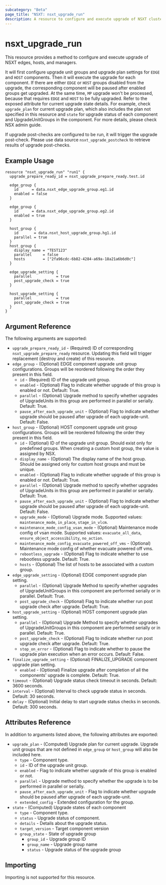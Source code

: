 ```yaml
---
subcategory: "Beta"
page_title: "NSXT: nsxt_upgrade_run"
description: A resource to configure and execute upgrade of NSXT cluster.
---
```


# nsxt_upgrade_run

This resource provides a method to configure and execute upgrade of NSXT edges, hosts, and managers.

It will first configure upgrade unit groups and upgrade plan settings for `EDGE`
and `HOST` components. Then it will execute the upgrade for each component. If
there are either `EDGE` or `HOST` groups disabled from the upgrade, the corresponding
component will be paused after enabled groups get upgraded. At the same time, `MP` upgrade
won't be processed, because that requires `EDGE` and `HOST` to be fully upgraded. Refer to
the exposed attribute for current upgrade state details. For example, check `upgrade_plan`
for current upgrade plan, which also includes the plan not specified in this resource and
`state` for upgrade status of each component and UpgradeUnitGroups in the component. For more
details, please check NSX admin guide.

If upgrade post-checks are configured to be run, it will trigger the upgrade post-check.
Please use data source `nsxt_upgrade_postcheck` to retrieve results of upgrade post-checks.

## Example Usage

```hcl
resource "nsxt_upgrade_run" "run1" {
  upgrade_prepare_ready_id = nsxt_upgrade_prepare_ready.test.id

  edge_group {
    id      = data.nsxt_edge_upgrade_group.eg1.id
    enabled = false
  }

  edge_group {
    id      = data.nsxt_edge_upgrade_group.eg2.id
    enabled = true
  }

  host_group {
    id       = data.nsxt_host_upgrade_group.hg1.id
    parallel = true
  }
  host_group {
    display_name = "TEST123"
    parallel     = false
    hosts        = ["2fa96cdc-6b82-4284-a69a-18a21a6b6d0c"]
  }

  edge_upgrade_setting {
    parallel           = true
    post_upgrade_check = true
  }

  host_upgrade_setting {
    parallel           = true
    post_upgrade_check = true
  }
}
```

## Argument Reference

The following arguments are supported:

* `upgrade_prepare_ready_id` - (Required) ID of corresponding `nsxt_upgrade_prepare_ready` resource. Updating this field will trigger replacement (destroy and create) of this resource.
* `edge_group` - (Optional) EDGE component upgrade unit group configurations. Groups will be reordered following the order they present in this field.
  * `id` - (Required) ID of the upgrade unit group.
  * `enabled` - (Optional) Flag to indicate whether upgrade of this group is enabled or not. Default: True.
  * `parallel` - (Optional) Upgrade method to specify whether upgrades of UpgradeUnits in this group are performed in parallel or serially. Default: True.
  * `pause_after_each_upgrade_unit` - (Optional) Flag to indicate whether upgrade should be paused after upgrade of each upgrade-unit. Default: False.
* `host_group` - (Optional) HOST component upgrade unit group configurations. Groups will be reordered following the order they present in this field.
  * `id` - (Optional) ID of the upgrade unit group. Should exist only for predefined groups. When creating a custom host group, the value is assigned by NSX.
  * `display_name` - (Optional) The display name of the host group. Should be assigned only for custom host groups and must be unique.
  * `enabled` - (Optional) Flag to indicate whether upgrade of this group is enabled or not. Default: True.
  * `parallel` - (Optional) Upgrade method to specify whether upgrades of UpgradeUnits in this group are performed in parallel or serially. Default: True.
  * `pause_after_each_upgrade_unit` - (Optional) Flag to indicate whether upgrade should be paused after upgrade of each upgrade-unit. Default: False.
  * `upgrade_mode` - (Optional) Upgrade mode. Supported values: `maintenance_mode`, `in_place`, `stage_in_vlcm`.
  * `maintenance_mode_config_vsan_mode` - (Optional) Maintenance mode config of vsan mode. Supported values: `evacuate_all_data`, `ensure_object_accessibility`, `no_action`.
  * `maintenance_mode_config_evacuate_powered_off_vms` - (Optional) Maintenance mode config of whether evacuate powered off vms.
  * `rebootless_upgrade` - (Optional) Flag to indicate whether to use rebootless upgrade. Default: True.
  * `hosts` - (Optional) The list of hosts to be associated with a custom group.
* `edge_upgrade_setting` - (Optional) EDGE component upgrade plan setting.
  * `parallel` - (Optional) Upgrade Method to specify whether upgrades of UpgradeUnitGroups in this component are performed serially or in parallel. Default: True.
  * `post_upgrade_check` - (Optional) Flag to indicate whether run post upgrade check after upgrade. Default: True.
* `host_upgrade_setting` - (Optional) HOST component upgrade plan setting.
  * `parallel` - (Optional) Upgrade Method to specify whether upgrades of UpgradeUnitGroups in this component are performed serially or in parallel. Default: True.
  * `post_upgrade_check` - (Optional) Flag to indicate whether run post upgrade check after upgrade. Default: True.
  * `stop_on_error` - (Optional) Flag to indicate whether to pause the upgrade plan execution when an error occurs. Default: False.
* `finalize_upgrade_setting` - (Optional) FINALIZE_UPGRADE component upgrade plan setting.
  * `enabled` - (Optional) Finalize upgrade after completion of all the components' upgrade is complete. Default: True.
* `timeout` - (Optional) Upgrade status check timeout in seconds. Default: 3600 seconds.
* `interval` - (Optional) Interval to check upgrade status in seconds. Default: 30 seconds.
* `delay` - (Optional) Initial delay to start upgrade status checks in seconds. Default: 300 seconds.

## Attributes Reference

In addition to arguments listed above, the following attributes are exported:

* `upgrade_plan` - (Computed) Upgrade plan for current upgrade. Upgrade unit groups that are not defined in `edge_group` or `host_group` will also be included here.
  * `type` - Component type.
  * `id` - ID of the upgrade unit group.
  * `enabled` - Flag to indicate whether upgrade of this group is enabled or not.
  * `parallel` - Upgrade method to specify whether the upgrade is to be performed in parallel or serially.
  * `pause_after_each_upgrade_unit` - Flag to indicate whether upgrade should be paused after upgrade of each upgrade-unit.
  * `extended_config` - Extended configuration for the group.
* `state` - (Computed) Upgrade states of each component
  * `type` - Component type.
  * `status` - Upgrade status of component.
  * `details` - Details about the upgrade status.
  * `target_version` - Target component version
  * `group_state` - State of upgrade group
    * `group_id` - Upgrade group ID
    * `group_name` - Upgrade group name
    * `status` - Upgrade status of the upgrade group

## Importing

Importing is not supported for this resource.
